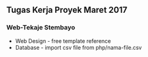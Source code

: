 ## Tugas Kerja Proyek Maret 2017
### Web-Tekaje Stembayo
* Web Design - free template reference
* Database - import csv file from php/nama-file.csv
